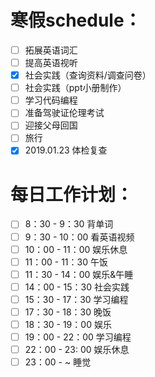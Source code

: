 
# 寒假schedule：
- [ ] 拓展英语词汇
- [ ] 提高英语视听
- [x] 社会实践（查询资料/调查问卷）
- [ ] 社会实践（ppt小册制作）
- [ ] 学习代码编程
- [ ] 准备驾驶证伦理考试
- [ ] 迎接父母回国
- [ ] 旅行
- [x] 2019.01.23 体检复查
# 每日工作计划：
- [ ] 8：30 - 9：30 背单词
- [ ] 9：30 - 10：00 看英语视频
- [ ] 10：00 - 11：00 娱乐休息
- [ ] 11：00 - 11：30 午饭
- [ ] 11：30 - 14：00 娱乐&午睡
- [ ] 14：00 - 15：30 社会实践
- [ ] 15：30 - 17：30 学习编程
- [ ] 17：30 - 18：30 晚饭
- [ ] 18：30 - 19：00 娱乐
- [ ] 19：00 - 22：00 学习编程
- [ ] 22：00 - 23: 00 娱乐休息
- [ ] 23：00 - ~ 睡觉

